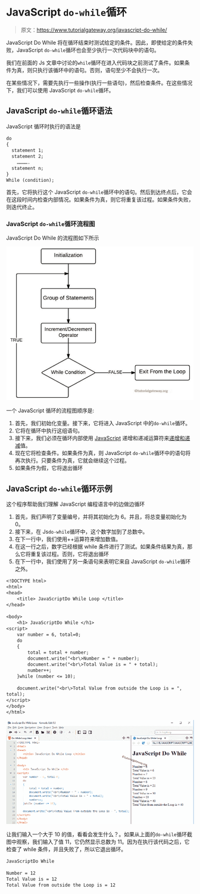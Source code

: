 # JavaScript `do-while`循环

> 原文：<https://www.tutorialgateway.org/javascript-do-while/>

JavaScript Do While 将在循环结束时测试给定的条件。因此，即使给定的条件失败，JavaScript `do-while`循环也会至少执行一次代码块中的语句。

我们在前面的 Js 文章中讨论的`while`循环在进入代码块之前测试了条件。如果条件为真，则只执行该循环中的语句。否则，语句至少不会执行一次。

在某些情况下，需要先执行一些操作(执行一些语句)，然后检查条件。在这些情况下，我们可以使用 JavaScript `do-while`循环。

## JavaScript `do-while`循环语法

JavaScript 循环时执行的语法是

```
do
{
  statement 1;
  statement 2;
    ………….
  statement n;
}
While (condition);
```

首先，它将执行这个 JavaScript `do-while`循环中的语句。然后到达终点后，它会在这段时间内检查内部情况。如果条件为真，则它将重复该过程。如果条件失败，则迭代终止。

### JavaScript `do-while`循环流程图

JavaScript Do While 的流程图如下所示

![JavaScript Do While Flow Chart](img/fb1088ea231e0b6939828e088676eb6d.png)

一个 JavaScript 循环的流程图顺序是:

1.  首先，我们初始化变量。接下来，它将进入 JavaScript 中的`do-while`循环。
2.  它将在循环中执行这组语句。
3.  接下来，我们必须在循环内部使用 [JavaScript](https://www.tutorialgateway.org/javascript/) 递增和递减运算符来[递增和递减](https://www.tutorialgateway.org/increment-and-decrement-operators-in-javascript/)值。
4.  现在它将检查条件。如果条件为真，则 JavaScript `do-while`循环中的语句将再次执行。只要条件为真，它就会继续这个过程。
5.  如果条件为假，它将退出循环

## JavaScript `do-while`循环示例

这个程序帮助我们理解 JavaScript 编程语言中的边做边循环

1.  首先，我们声明了变量编号，并将其初始化为 6。并且，将总变量初始化为 0。
2.  接下来，在 Js`do-while`循环中，这个数字加到了总数中。
3.  在下一行中，我们使用++运算符来增加数值。
4.  在这一行之后，数字已经根据 while 条件进行了测试。如果条件结果为真，那么它将重复该过程。否则，它将退出循环
5.  在下一行中，我们使用了另一条语句来表明它来自 JavaScript `do-while`循环之外。

```
<!DOCTYPE html>
<html>
<head>
    <title> JavaScriptDo While Loop </title>
</head>

<body>
    <h1> JavaScriptDo While </h1>
<script>
    var number = 6, total=0;
    do
    {
        total = total + number;
        document.write("<br\>Number = " + number);
        document.write("<br\>Total Value is = " + total);
        number++;
    }while (number <= 10);

    document.write("<br\>Total Value from outside the Loop is = ", total);  
</script>
</body>
</html>
```

![JavaScript Do While Loop 1](img/5662baf3a42bcb59aa5c4f94c79d8107.png)

让我们输入一个大于 10 的值，看看会发生什么？。如果从上面的`do-while`循环截图中观察，我们输入了值 11，它仍然显示总数为 11。因为在执行该代码之后，它检查了 while 条件，并且失败了，所以它退出循环。

```
JavaScriptDo While

Number = 12
Total Value is = 12
Total Value from outside the Loop is = 12
```